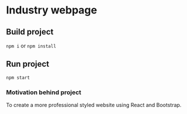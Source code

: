 # Industry webpage
## Build project
`npm i` or `npm install`
## Run project
`npm start`

### Motivation behind project
To create a more professional styled website using React and Bootstrap. 
